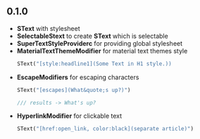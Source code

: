## 0.1.0

* **SText** with stylesheet 
* **SelectableStext** to create **SText** which is selectable
* **SuperTextStyleProviderc** for providing global stylesheet
* **MaterialTextThemeModifier** for material text themes style
    ```dart
    SText("[style:headline1](Some Text in H1 style.))
    ```
* **EscapeModifiers** for escaping characters
    ```dart
    SText("[escapes](What&quote;s up?)")

    /// results -> What's up?
    ```
* **HyperlinkModifier** for clickable text
    ```dart
    SText("[href:open_link, color:black](separate article)")
    ```


